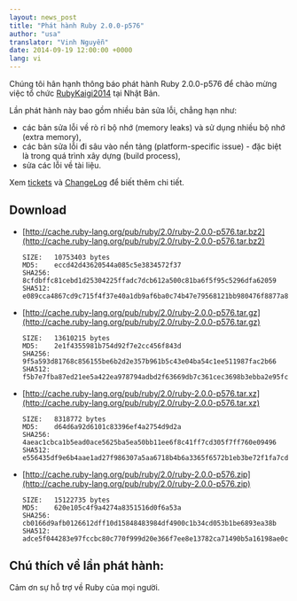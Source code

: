 ```yaml
---
layout: news_post
title: "Phát hành Ruby 2.0.0-p576"
author: "usa"
translator: "Vinh Nguyễn"
date: 2014-09-19 12:00:00 +0000
lang: vi
---
```


Chúng tôi hân hạnh thông báo phát hành Ruby 2.0.0-p576 để chào mừng
việc tổ chức [RubyKaigi2014](http://rubykaigi.org/2014) tại Nhật Bản.

Lần phát hành này bao gồm nhiều bản sửa lỗi, chẳng hạn như:

* các bản sửa lỗi về rò rỉ bộ nhớ (memory leaks) và sử dụng nhiều bộ nhớ (extra memory),
* các bản sửa lỗi đi sâu vào nền tảng (platform-specific issue) - đặc biệt
  là trong quá trình xây dựng (build process),
* sửa các lỗi về tài liệu.

Xem [tickets](https://bugs.ruby-lang.org/projects/ruby-200/issues?set_filter=1&amp;status_id=5)
và [ChangeLog](http://svn.ruby-lang.org/repos/ruby/tags/v2_0_0_576/ChangeLog) để biết thêm chi tiết.

## Download

* [http://cache.ruby-lang.org/pub/ruby/2.0/ruby-2.0.0-p576.tar.bz2](http://cache.ruby-lang.org/pub/ruby/2.0/ruby-2.0.0-p576.tar.bz2)

      SIZE:   10753403 bytes
      MD5:    eccd42d43620544a085c5e3834572f37
      SHA256: 8cfdbffc81cebd1d25304225ffadc7dcb612a500c81ba6f5f95c5296dfa62059
      SHA512: e089cca4867cd9c715f4f37e40a1db9af6ba0c74b47e79568121bb980476f8877a87ccb848b973381edb4667c0c73165f5e1761f60db839e67f6326302dbd864

* [http://cache.ruby-lang.org/pub/ruby/2.0/ruby-2.0.0-p576.tar.gz](http://cache.ruby-lang.org/pub/ruby/2.0/ruby-2.0.0-p576.tar.gz)

      SIZE:   13610215 bytes
      MD5:    2e1f4355981b754d92f7e2cc456f843d
      SHA256: 9f5a593d81768c856155be6b2d2e357b961b5c43e04ba54c1ee511987fac2b66
      SHA512: f5b7e7fba87ed21ee5a422ea978794adbd2f63669db7c361cec3698b3ebba2e95fc113791de2e22513bbe23c5fecc0605d1b76cadb0e714162a2c0e94cbd77b9

* [http://cache.ruby-lang.org/pub/ruby/2.0/ruby-2.0.0-p576.tar.xz](http://cache.ruby-lang.org/pub/ruby/2.0/ruby-2.0.0-p576.tar.xz)

      SIZE:   8318772 bytes
      MD5:    d64d6a92d6101c83396ef4a2754d9d2a
      SHA256: 4aeac1cbca1b5ead0ace5625ba5ea50bb11ee6f8c41ff7cd305f7ff760e09496
      SHA512: e556435df9e6b4aae1ad27f986307a5aa6718b4b6a3365f6572b1eb3be72f1fa7cdda3cf5b9c142b878617770497ea2660595f505d1fe6924dcffacb5ccabecf

* [http://cache.ruby-lang.org/pub/ruby/2.0/ruby-2.0.0-p576.zip](http://cache.ruby-lang.org/pub/ruby/2.0/ruby-2.0.0-p576.zip)

      SIZE:   15122735 bytes
      MD5:    620e105c4f9a4274a8351516d0f6a53a
      SHA256: cb0166d9afb0126612dff10d15848483984df4900c1b34cd053b1be6893ea38b
      SHA512: adce5f044283e97fccbc80c770f999d20e366f7ee8e13782ca71490b5a16198ae0cdbc6df7419f085e2f7adea30552704141d37496cefcb9b147802b55d3ff82

## Chú thích về lần phát hành:

Cảm ơn sự hỗ trợ về Ruby của mọi người.
